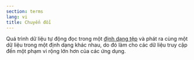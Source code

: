 ```yaml
---
section: terms
lang: vi
title: Chuyển đổi
---
```


Quá trình dữ liệu tự động đọc trong một [định dạng tệp](../file-format/) và phát ra cùng một dữ liệu trong một định dạng khác nhau, do đó làm cho các dữ liệu truy cập đến một phạm vi rộng lớn hơn của các ứng dụng.
